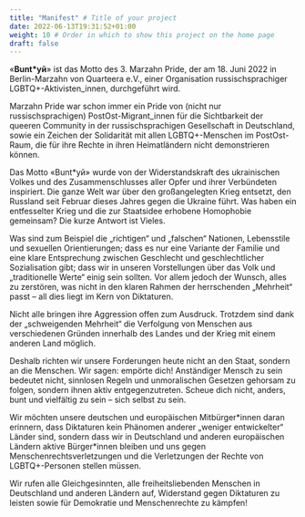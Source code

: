 ```yaml
---
title: "Manifest" # Title of your project
date: 2022-06-13T19:31:52+01:00
weight: 10 # Order in which to show this project on the home page
draft: false
---
```

«**Bunt\*уй**» ist das Motto des 3. Marzahn Pride, der am 18. Juni 2022 in Berlin-Marzahn von Quarteera e.V., einer Organisation russischsprachiger LGBTQ+-Aktivisten_innen, durchgeführt wird.

Marzahn Pride war schon immer ein Pride von (nicht nur russischsprachigen) PostOst-Migrant_innen für die Sichtbarkeit der queeren Community in der russischsprachigen Gesellschaft in Deutschland, sowie ein Zeichen der Solidarität mit allen LGBTQ+-Menschen im PostOst-Raum, die für ihre Rechte in ihren Heimatländern nicht demonstrieren können. 

Das Motto «Bunt\*уй» wurde von der Widerstandskraft des ukrainischen Volkes und des Zusammenschlusses aller Opfer und ihrer Verbündeten inspiriert. Die ganze Welt war über den großangelegten Krieg entsetzt, den Russland seit Februar dieses Jahres gegen die Ukraine führt. Was haben ein entfesselter Krieg und die zur Staatsidee erhobene Homophobie gemeinsam? Die kurze Antwort ist Vieles.

Was sind zum Beispiel die „richtigen“ und „falschen“ Nationen, Lebensstile und sexuellen Orientierungen; dass es nur eine Variante der Familie und eine klare Entsprechung zwischen Geschlecht und geschlechtlicher Sozialisation gibt; dass wir in unseren Vorstellungen über das Volk und „traditionelle Werte“ einig sein sollten. Vor allem jedoch der Wunsch, alles zu zerstören, was nicht in den klaren Rahmen der herrschenden „Mehrheit“ passt – all dies liegt im Kern von Diktaturen. 

Nicht alle bringen ihre Aggression offen zum Ausdruck. Trotzdem sind dank der „schweigenden Mehrheit“ die Verfolgung von Menschen aus verschiedenen Gründen innerhalb des Landes und der Krieg mit einem anderen Land möglich. 

Deshalb richten wir unsere Forderungen heute nicht an den Staat, sondern an die Menschen. Wir sagen: empörte dich! Anständiger Mensch zu sein bedeutet nicht, sinnlosen Regeln und unmoralischen Gesetzen gehorsam zu folgen, sondern ihnen aktiv entgegenzutreten. Scheue  dich nicht, anders, bunt und vielfältig zu sein – sich selbst zu sein.

Wir möchten unsere deutschen und europäischen Mitbürger\*innen daran erinnern, dass Diktaturen kein Phänomen anderer „weniger entwickelter“ Länder sind, sondern dass wir in Deutschland und anderen europäischen Ländern aktive Bürger\*innen bleiben und uns gegen Menschenrechtsverletzungen und die Verletzungen der Rechte von LGBTQ+-Personen stellen müssen. 

Wir rufen alle Gleichgesinnten, alle freiheitsliebenden Menschen in Deutschland und anderen Ländern auf, Widerstand gegen Diktaturen zu leisten sowie für Demokratie und Menschenrechte zu kämpfen!

